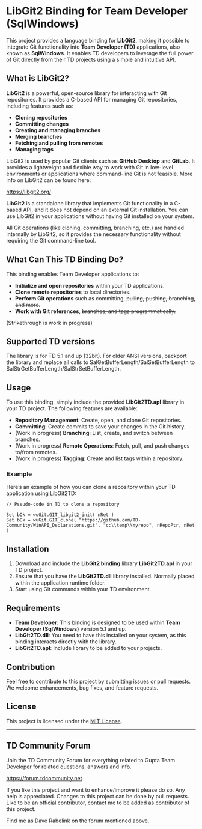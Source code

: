 # LibGit2 Binding for Team Developer (SqlWindows)

This project provides a language binding for **LibGit2**, making it possible to integrate Git functionality into **Team Developer (TD)** applications, also known as **SqlWindows**. It enables TD developers to leverage the full power of Git directly from their TD projects using a simple and intuitive API.

## What is LibGit2?

**LibGit2** is a powerful, open-source library for interacting with Git repositories. It provides a C-based API for managing Git repositories, including features such as:

- **Cloning repositories**
- **Committing changes**
- **Creating and managing branches**
- **Merging branches**
- **Fetching and pulling from remotes**
- **Managing tags**

LibGit2 is used by popular Git clients such as **GitHub Desktop** and **GitLab**. It provides a lightweight and flexible way to work with Git in low-level environments or applications where command-line Git is not feasible.
More info on LibGit2 can be found here:

https://libgit2.org/

**LibGit2** is a standalone library that implements Git functionality in a C-based API, and it does not depend on an external Git installation. You can use LibGit2 in your applications without having Git installed on your system.

All Git operations (like cloning, committing, branching, etc.) are handled internally by LibGit2, so it provides the necessary functionality without requiring the Git command-line tool.

## What Can This TD Binding Do?

This binding enables Team Developer applications to:

- **Initialize and open repositories** within your TD applications.
- **Clone remote repositories** to local directories.
- **Perform Git operations** such as committing, ~~pulling, pushing, branching, and more.~~
- **Work with Git references**, ~~branches, and tags programmatically.~~

(Strikethrough is work in progress)

## Supported TD versions

The library is for TD 5.1 and up (32bit).
For older ANSI versions, backport the library and replace all calls to SalGetBufferLength/SalSetBufferLength to SalStrGetBufferLength/SalStrSetBufferLength.

## Usage

To use this binding, simply include the provided **LibGit2TD.apl** library in your TD project. The following features are available:

- **Repository Management**: Create, open, and clone Git repositories.
- **Committing**: Create commits to save your changes in the Git history.
- (Work in progress) **Branching**: List, create, and switch between branches.
- (Work in progress) **Remote Operations**: Fetch, pull, and push changes to/from remotes.
- (Work in progress) **Tagging**: Create and list tags within a repository.

### Example

Here’s an example of how you can clone a repository within your TD application using LibGit2TD:

```sqlwindows
// Pseudo-code in TD to clone a repository

Set bOk = wuGit.GIT_libgit2_init( nRet )
Set bOk = wuGit.GIT_clone( "https://github.com/TD-Community/WinAPI_Declarations.git", "c:\\temp\\myrepo", nRepoPtr, nRet )

```

## Installation

1. Download and include the **LibGit2 binding** library **LibGit2TD.apl** in your TD project.
2. Ensure that you have the **LibGit2TD.dll** library installed. Normally placed within the application runtime folder.
3. Start using Git commands within your TD environment.

## Requirements

- **Team Developer**: This binding is designed to be used within **Team Developer (SqlWindows)** version 5.1 and up.
- **LibGit2TD.dll**: You need to have this installed on your system, as this binding interacts directly with the library.
- **LibGit2TD.apl**: Include library to be added to your projects.

## Contribution

Feel free to contribute to this project by submitting issues or pull requests. We welcome enhancements, bug fixes, and feature requests.

## License

This project is licensed under the [MIT License](LICENSE).

---

## TD Community Forum
Join the TD Community Forum for everything related to Gupta Team Developer for related questions, answers and info.

https://forum.tdcommunity.net

If you like this project and want to enhance/improve it please do so.
Any help is appreciated. Changes to this project can be done by pull requests.
Like to be an official contributor, contact me to be added as contributor of this project.

Find me as Dave Rabelink on the forum mentioned above.
